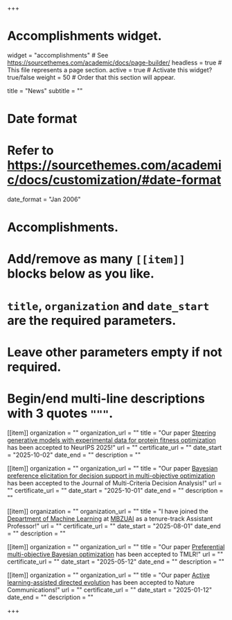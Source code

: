 +++
# Accomplishments widget.
widget = "accomplishments"  # See https://sourcethemes.com/academic/docs/page-builder/
headless = true  # This file represents a page section.
active = true  # Activate this widget? true/false
weight = 50  # Order that this section will appear.

title = "News"
subtitle = ""

# Date format
#   Refer to https://sourcethemes.com/academic/docs/customization/#date-format
date_format = "Jan 2006"

# Accomplishments.
#   Add/remove as many `[[item]]` blocks below as you like.
#   `title`, `organization` and `date_start` are the required parameters.
#   Leave other parameters empty if not required.
#   Begin/end multi-line descriptions with 3 quotes `"""`.


[[item]]
  organization = ""
  organization_url = ""
  title = "Our paper [Steering generative models with experimental data for protein fitness optimization](https://arxiv.org/abs/2505.15093) has been accepted to NeurIPS 2025!"
  url = ""
  certificate_url = ""
  date_start = "2025-10-02"
  date_end = ""
  description = ""

[[item]]
  organization = ""
  organization_url = ""
  title = "Our paper [Bayesian preference elicitation for decision support in multi-objective optimization](https://arxiv.org/abs/2507.16999) has been accepted to the Journal of Multi-Criteria Decision Analysis!"
  url = ""
  certificate_url = ""
  date_start = "2025-10-01"
  date_end = ""
  description = ""

[[item]]
  organization = ""
  organization_url = ""
  title = "I have joined the [Department of Machine Learning](https://mbzuai.ac.ae/research-department/machine-learning-department/) at [MBZUAI](https://mbzuai.ac.ae/) as a tenure-track Assistant Professor!"
  url = ""
  certificate_url = ""
  date_start = "2025-08-01"
  date_end = ""
  description = ""

[[item]]
  organization = ""
  organization_url = ""
  title = "Our paper [Preferential multi-objective Bayesian optimization](https://openreview.net/forum?id=mjsoESaWDH) has been accepted to TMLR!"
  url = ""
  certificate_url = ""
  date_start = "2025-05-12"
  date_end = ""
  description = ""

[[item]]
  organization = ""
  organization_url = ""
  title = "Our paper [Active learning-assisted directed evolution](https://www.nature.com/articles/s41467-025-55987-8) has been accepted to Nature Communications!"
  url = ""
  certificate_url = ""
  date_start = "2025-01-12"
  date_end = ""
  description = ""

+++
